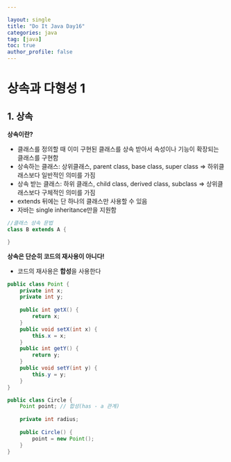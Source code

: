 ```yaml
---

layout: single
title: "Do It Java Day16"
categories: java
tag: [java]
toc: true
author_profile: false 
---
```

# 상속과 다형성 1

## 1. 상속

**상속이란?**

* 클래스를 정의할 때 이미 구현된 클래스를 상속 받아서 속성이나 기능이 확장되는 클래스를 구현함
* 상속하는 클래스: 상위클래스, parent class, base class, super class => 하위클래스보다 일반적인 의미를 가짐
* 상속 받는 클래스: 하위 클래스, child class, derived class, subclass => 상위클래스보다 구체적인 의미를 가짐
* extends 뒤에는 단 하나의 클래스만 사용할 수 있음
* 자바는 single inheritance만을 지원함

```java
//클래스 상속 문법
class B extends A {

}
```



**상속은 단순히 코드의 재사용이 아니다!**

* 코드의 재사용은 **합성**을 사용한다

```java
public class Point {
	private int x;
	private int y;
	
	public int getX() {
		return x;
	}
	public void setX(int x) {
		this.x = x;
	}
	public int getY() {
		return y;
	}
	public void setY(int y) {
		this.y = y;
	}
}
```

```java
public class Circle {
	Point point; // 합성(has - a 관계)
	
	private int radius;
	
	public Circle() {
		point = new Point();
	}
}
```



